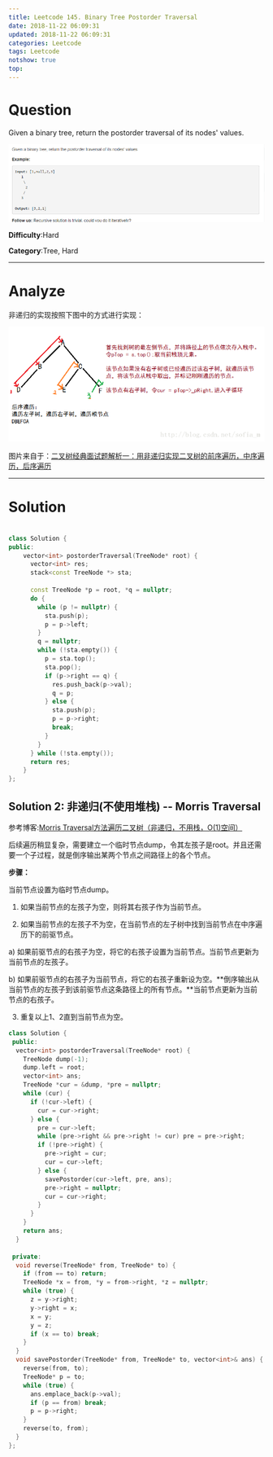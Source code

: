 ```yaml
---
title: Leetcode 145. Binary Tree Postorder Traversal
date: 2018-11-22 06:09:31
updated: 2018-11-22 06:09:31
categories: Leetcode
tags: Leetcode
notshow: true
top:
---
```


# Question

Given a binary tree, return the postorder traversal of its nodes' values.

![](/images/in-post/2018-11-22-Leetcode-145-Binary-Tree-Postorder-Travesal/2018-11-25-23-35-50.png)

**Difficulty**:Hard

**Category**:Tree, Hard

<!-- more -->

------------

# Analyze

非递归的实现按照下图中的方式进行实现：

![](/images/in-post/2018-11-22-Leetcode-145-Binary-Tree-Postorder-Travesal/2018-11-25-23-37-09.png)

图片来自于：[二叉树经典面试题解析一：用非递归实现二叉树的前序遍历，中序遍历，后序遍历](https://blog.csdn.net/sofia_m/article/details/78975165)

------------

# Solution

```cpp

class Solution {
public:
    vector<int> postorderTraversal(TreeNode* root) {
      vector<int> res;
      stack<const TreeNode *> sta;

      const TreeNode *p = root, *q = nullptr;
      do {
        while (p != nullptr) {
          sta.push(p);
          p = p->left;
        }
        q = nullptr;
        while (!sta.empty()) {
          p = sta.top();
          sta.pop();
          if (p->right == q) {
            res.push_back(p->val);
            q = p;
          } else {
            sta.push(p);
            p = p->right;
            break;
          }
        }
      } while (!sta.empty());
      return res;
    }
};
```

## Solution 2: 非递归(不使用堆栈) -- Morris Traversal

参考博客:[Morris Traversal方法遍历二叉树（非递归，不用栈，O(1)空间）](http://www.cnblogs.com/AnnieKim/archive/2013/06/15/morristraversal.html)


后续遍历稍显复杂，需要建立一个临时节点dump，令其左孩子是root。并且还需要一个子过程，就是倒序输出某两个节点之间路径上的各个节点。

**步骤：**

当前节点设置为临时节点dump。

1. 如果当前节点的左孩子为空，则将其右孩子作为当前节点。

2. 如果当前节点的左孩子不为空，在当前节点的左子树中找到当前节点在中序遍历下的前驱节点。

  a) 如果前驱节点的右孩子为空，将它的右孩子设置为当前节点。当前节点更新为当前节点的左孩子。

  b) 如果前驱节点的右孩子为当前节点，将它的右孩子重新设为空。**倒序输出从当前节点的左孩子到该前驱节点这条路径上的所有节点。**当前节点更新为当前节点的右孩子。

3. 重复以上1、2直到当前节点为空。

```cpp
class Solution {
 public:
  vector<int> postorderTraversal(TreeNode* root) {
    TreeNode dump(-1);
    dump.left = root;
    vector<int> ans;
    TreeNode *cur = &dump, *pre = nullptr;
    while (cur) {
      if (!cur->left) {
        cur = cur->right;
      } else {
        pre = cur->left;
        while (pre->right && pre->right != cur) pre = pre->right;
        if (!pre->right) {
          pre->right = cur;
          cur = cur->left;
        } else {
          savePostorder(cur->left, pre, ans);
          pre->right = nullptr;
          cur = cur->right;
        }
      }
    }
    return ans;
  }

 private:
  void reverse(TreeNode* from, TreeNode* to) {
    if (from == to) return;
    TreeNode *x = from, *y = from->right, *z = nullptr;
    while (true) {
      z = y->right;
      y->right = x;
      x = y;
      y = z;
      if (x == to) break;
    }
  }
  void savePostorder(TreeNode* from, TreeNode* to, vector<int>& ans) {
    reverse(from, to);
    TreeNode* p = to;
    while (true) {
      ans.emplace_back(p->val);
      if (p == from) break;
      p = p->right;
    }
    reverse(to, from);
  }
};
```